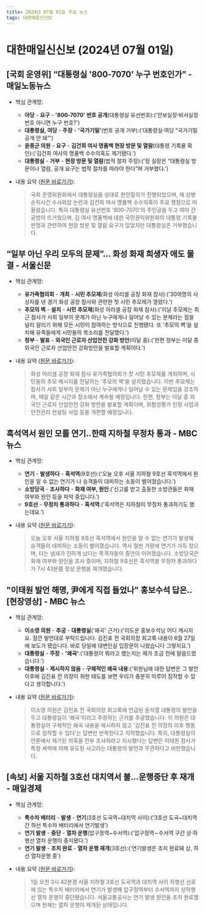 ```yaml
---
title: 2024년 07월 01일 주요 뉴스
tags: 대한매일신신보
---
```


# 대한매일신신보 (2024년 07월 01일)
## [국회 운영위] “대통령실 '800-7070' 누구 번호인가” - 매일노동뉴스  
  - 핵심 관계망:  
      
      * **야당** - **요구** - **'800-7070' 번호 공개**(대통령실 유선번호):('안보실장·비서실장 번호 아니면 누구 번호?')  
      * **대통령실, 여당** - **주장** - **'국가기밀'**(번호 공개 거부):('대통령실·여당 “국가기밀 공개 안 돼”')  
      * **윤종군 의원** - **요구** - **김건희 여사 명품백 현장 방문 및 열람**(대통령 기록물 확인):('김건희 여사의 명품백 수수의혹도 제기됐다.')  
      * **대통령실** - **거부** - **현장 방문 및 열람**(법적 절차 주장):('정 실장은 “대통령실 방문이나 열람, 공개 요구는 법적 절차를 따라야 한다”며 거부했다.')  
  
  - 내용 요약 ([원문 바로가기](https://news.google.com/rss/articles/CBMiP2h0dHBzOi8vd3d3LmxhYm9ydG9kYXkuY28ua3IvbmV3cy9hcnRpY2xlVmlldy5odG1sP2lkeG5vPTIyMjMyOdIBAA?oc=5&hl=en-US&gl=US&ceid=US:en)):  
    > 국회 운영위원회에서 대통령실을 상대로 현안질의가 진행되었으며, 채 상병 순직사건 수사외압 논란과 김건희 여사 명품백 수수의혹이 주요 쟁점으로 떠올랐습니다. 특히 대통령실 유선번호 '800-7070'의 주인공을 두고 여야 간 공방이 뜨거웠으며, 김 여사 명품백에 대한 국민권익위원회의 대통령 기록물 판정과 관련하여 현장 방문 및 열람 요구가 있었지만 대통령실은 거부했습니다.  
    

## “일부 아닌 우리 모두의 문제”… 화성 화재 희생자 애도 물결 - 서울신문  
  - 핵심 관계망:  
      
      * **유가족협의회** - **개최** - **시민 추모제**(화성 아리셀 공장 화재 참사):('30여명의 사상자를 낸 경기 화성 공장 참사와 관련한 첫 시민 추모제가 열렸다.')  
      * **추모의 벽** - **설치** - **시민 추모제**(화성 아리셀 공장 화재 참사):('이날 추모제는 최근 참사가 사회 일부의 문제가 아닌 누구에게나 일어날 수 있는 문제라는 점을 널리 알리기 위해 모든 시민이 참여하는 방식으로 진행됐다. 또 ‘추모의 벽’을 설치해 유족들에게 시민들의 목소리를 전달했다.')  
      * **정부** - **발표** - **외국인 근로자 산업안전 강화 방안**(이달 중):('한편 정부는 이달 중 외국인 근로자 산업안전 강화방안을 발표할 계획이다.')  
  
  - 내용 요약 ([원문 바로가기](https://news.google.com/rss/articles/CBMiR2h0dHBzOi8vd3d3LnNlb3VsLmNvLmtyL25ld3Mvc29jaWV0eS9hY2NpZGVudC8yMDI0LzA3LzAyLzIwMjQwNzAyMDA5MDAy0gEsaHR0cHM6Ly9hbXAuc2VvdWwuY28ua3Ivc2VvdWwvMjAyNDA3MDIwMDkwMDI?oc=5&hl=en-US&gl=US&ceid=US:en)):  
    > 화성 아리셀 공장 화재 참사 유가족협의회가 첫 시민 추모제를 개최하며, 시민들의 추모 메시지를 전달하는 ‘추모의 벽’을 설치했습니다. 이번 추모제는 참사가 사회 일부의 문제가 아닌 누구에게나 일어날 수 있는 문제임을 강조하며, 매일 같은 시간과 장소에서 계속될 예정입니다. 한편, 정부는 이달 중 외국인 근로자 산업안전 강화 방안을 발표할 계획이며, 위험성평가 인정 사업과 안전관리 컨설팅 사업 등을 개편할 예정입니다.  
    

## 흑석역서 원인 모를 연기‥한때 지하철 무정차 통과 - MBC 뉴스  
  - 핵심 관계망:  
      
      * **연기** - **발생하다** - **흑석역**(9호선):('오늘 오후 서울 지하철 9호선 흑석역에서 원인을 알 수 없는 연기가 나 승객들이 대피하는 소동이 벌어졌습니다.')  
      * **소방당국** - **조사하다** - **화재 여부, 원인**:('신고를 받고 출동한 소방관들은 화재 여부와 원인 등을 파악 중입니다.')  
      * **9호선** - **무정차 통과하다** - **흑석역**:('흑석역은 지하철이 무정차 통과하기도 했는데요.')  
  
  - 내용 요약 ([원문 바로가기](https://news.google.com/rss/articles/CBMiRWh0dHBzOi8vaW1uZXdzLmltYmMuY29tL3JlcGxheS8yMDI0L253ZGVzay9hcnRpY2xlLzY2MTMwNjFfMzY1MTUuaHRtbNIBRWh0dHBzOi8vaW1uZXdzLmltYmMuY29tL3JlcGxheS8yMDI0L253ZGVzay9hcnRpY2xlLzY2MTMwNjFfMzY1MTYuaHRtbA?oc=5&hl=en-US&gl=US&ceid=US:en)):  
    > 오늘 오후 서울 지하철 9호선 흑석역에서 원인을 알 수 없는 연기가 발생해 승객들이 대피하는 소동이 벌어졌습니다. 역사 절반 가량에 연기가 가득 찼으며, 타는 냄새가 진하게 났다는 목격자들의 증언이 이어졌습니다. 소방당국은 화재 여부와 원인을 조사 중이며, 지하철 9호선은 흑석역을 무정차 통과하다가 7시 43분쯤 정상 운행을 재개했습니다.  
    

## "이태원 발언 해명, 尹에게 직접 들었나" 홍보수석 답은‥[현장영상] - MBC 뉴스  
  - 핵심 관계망:  
      
      * **이소영 의원** - **추궁** - **대통령실**('왜곡' 근거):('이도운 홍보수석님 어디 계시지요. 잠깐 발언대로 부탁드립니다. 김진표 전 국회의장 회고록 내용이 6월 27일에 보도가 됐습니다. 바로 당일에 대변인실 입장문이 나왔습니다 그렇지요.')  
      * **대통령실** - **주장** - **'왜곡'**:('대통령이 뭐라고 했는지는 제가 조금 전에 말씀드렸습니다.')  
      * **대통령실** - **제시하지 않음** - **구체적인 왜곡 내용**:('위원님에 대한 답변은 그 발언 이후에 김진표 전 의장이 취한 태도를 보면 우리가 충분히 미루어 짐작할 수 있다고 생각합니다.')  
  
  - 내용 요약 ([원문 바로가기](https://news.google.com/rss/articles/CBMiRWh0dHBzOi8vaW1uZXdzLmltYmMuY29tL25ld3MvMjAyNC9wb2xpdGljcy9hcnRpY2xlLzY2MTMwMjNfMzY0MzEuaHRtbNIBRWh0dHBzOi8vaW1uZXdzLmltYmMuY29tL25ld3MvMjAyNC9wb2xpdGljcy9hcnRpY2xlLzY2MTMwMjNfMzY0MzIuaHRtbA?oc=5&hl=en-US&gl=US&ceid=US:en)):  
    > 이소영 의원은 김진표 전 국회의장 회고록에 언급된 윤석열 대통령의 발언을 두고 대통령실이 '왜곡'이라고 주장하는 근거를 추궁했습니다. 이 의원은 대통령실이 구체적인 왜곡 내용을 제시하지 않고 '김진표 전 의장의 이후 행동으로 짐작할 수 있다'는 답변만 반복한다고 지적했습니다. 특히, 대통령실이 언론에서 제기된 의혹을 전부 조사하라고 지시했다는 답변은 이태원 참사가 특정 세력에 의해 유도된 사고라는 대통령의 발언과 무관하다고 비판했습니다.  
    

## [속보] 서울 지하철 3호선 대치역서 불…운행중단 후 재개 - 매일경제  
  - 핵심 관계망:  
      
      * **특수차 배터리** - **발생** - **연기**(3호선 도곡역~대치역 사이):('3호선 도곡~대치역간 하선 특수차 배터리에서 연기발생')  
      * **연기 발생** - **중단** - **열차 운행**(압구정역~수서역):('압구정역∼수서역 구간 상·하행선 열차 운행이 중지됐다.')  
      * **연기 발생** - **조치 완료** - **열차 운행 재개**(3호선):('연기발생은 조치 완료돼 상, 하선 열차운행 중')  
  
  - 내용 요약 ([원문 바로가기](https://news.google.com/rss/articles/CBMiKmh0dHBzOi8vd3d3Lm1rLmNvLmtyL25ld3Mvc29jaWV0eS8xMTA1NTA3ONIBH2h0dHBzOi8vbS5tay5jby5rci9hbXAvMTEwNTUwNzg?oc=5&hl=en-US&gl=US&ceid=US:en)):  
    > 1일 오전 3시 42분경 서울 지하철 3호선 도곡역과 대치역 사이 하행선 선로에 있는 특수차 배터리에서 연기가 발생해 압구정역부터 수서역까지 상하행선 열차 운행이 중단됐습니다. 서울교통공사는 연기 발생 원인을 조치 완료했으며 현재는 열차 운행이 재개된 상태입니다.  
    